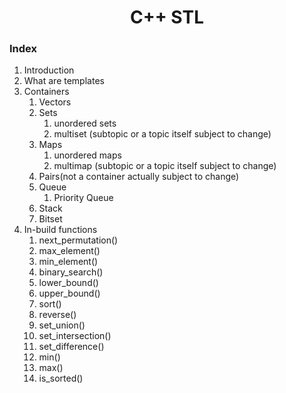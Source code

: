 <div align="center">

<h1 align="center">C++ STL</h1>

</div>

### Index
1. Introduction
2. What are templates
3. Containers
    1. Vectors
    2. Sets
        1. unordered sets
        2. multiset (subtopic or a topic itself subject to change)
    3. Maps
        1. unordered maps
        2. multimap (subtopic or a topic itself subject to change)
    4. Pairs(not a container actually subject to change)
    5. Queue
        1. Priority Queue
    6. Stack
    7. Bitset
4. In-build functions
    1. next_permutation()
    2. max_element()
    3. min_element()
    4. binary_search()
    5. lower_bound()
    6. upper_bound()
    7. sort()
    8. reverse()
    9. set_union()
    10. set_intersection()
    11. set_difference()
    12. min()
    13. max()
    14. is_sorted()
